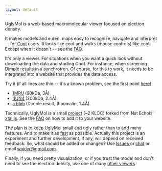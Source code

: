 ```yaml
---
layout: default
---
```



UglyMol is a web-based macromolecular viewer focused on electron density.

It makes models and e.den. maps easy to recognize, navigate and interpret --
for [Coot](http://www2.mrc-lmb.cam.ac.uk/personal/pemsley/coot/) users.
It looks like coot and walks (mouse controls) like coot.
Except when it doesn't -- see the
[FAQ](https://github.com/uglymol/uglymol/wiki).

It's only a viewer. For situations when you want
a quick look without downloading the data and starting Coot.
For instance, when screening
[Dimple](http://ccp4.github.io/dimple/) results in a synchrotron.
Of course, for this to work, it needs to be integrated into a website
that provides the data access.

Try it (if all lines are thin -- it's a known problem, see the first
point [here](https://github.com/uglymol/uglymol/blob/master/TODO.md)):

- [1MRU](1mru.html) (60kDa, 3Å),
- [4UN4](4un4.html) (200kDa, 2.4Å),
- [a blob](dimple_thaum.html#xyz=14,18,12&eye=80,71,-41&zoom=70)
  (Dimple result, thaumatin, 1.4Å).

Technically, UglyMol is a small
[project](https://github.com/uglymol/uglymol) (~2 KLOC)
forked from Nat Echols' [xtal.js](https://github.com/natechols/xtal.js/).
See the [FAQ](https://github.com/uglymol/uglymol/wiki)
on how to add it to your website.

The [plan](https://github.com/uglymol/uglymol/blob/master/TODO.md)
is to keep UglyMol small and ugly rather than to add many features.
And to make it as [fast](perf.html) as possible.
Actually this project is an experiment and further development, if any,
will depend on received feedback. So, what should be added or changed?
Use [Issues ](https://github.com/uglymol/uglymol/issues)
or [chat](https://gitter.im/ccp4/dimple)
or email wojdyr@gmail.com.

Finally, if you need pretty visualization,
or if you trust the model and don't need to see the electron density,
use one of many
[other viewers](https://github.com/uglymol/uglymol/wiki/MolecularViewers).
